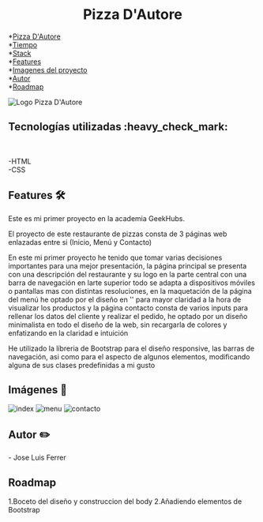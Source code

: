 <h1 align="center">Pizza D'Autore </h1>


*[Pizza D'Autore](#Título-e-imagen-de-portada)<br>
*[Tiempo](#Tiempo-empleado)<br>
*[Stack](#Stack)<br>
*[Features](#Features)<br>
*[Imagenes del proyecto](#Imágenes-del-proyecto)<br>
*[Autor](#Autor)<br>
*[Roadmap](#Roadmap)

![Logo Pizza D'Autore](https://github.com/jluisferrer/Proyecto-1/assets/157707370/ab59403e-8763-4e0c-b409-fc8afd989640)



<h2>Tecnologías utilizadas :heavy_check_mark:</h2><br>

-HTML<br>
-CSS

<h2>Features 🛠️</h2>
<p>Este es mi primer proyecto en la academia GeekHubs.</p>
<p>El proyecto de este restaurante de pizzas consta de 3 páginas web enlazadas entre si (Inicio, Menú y Contacto)<br>
<p>En este mi primer proyecto he tenido que tomar varias decisiones importantes para una mejor presentación, la página principal se presenta con una descripción del restaurante y su logo en la parte central con una barra de navegación en larte superior todo se adapta a dispositivos móviles o pantallas mas con distintas resoluciones, en la maquetación de la página del menú he optado por el diseño en '<card>' para mayor claridad a la hora de visualizar los productos y la página contacto consta de varios inputs para rellenar los datos del cliente y realizar el pedido, he optado por un diseño minimalista en todo el diseño de la web, sin recargarla de colores y enfatizando en la claridad e intuición</p>
<p>He utilizado la líbreria de Bootstrap para el diseño responsive, las barras de navegación, asi como para el aspecto de algunos elementos, modificando alguna de sus clases predefinidas a mi gusto</p>


<h2>Imágenes 🎨</h2>

![index](https://github.com/jluisferrer/Proyecto-1/assets/157707370/20519f81-5a78-4d8a-bcc0-fc7cf431650b)
![menu](https://github.com/jluisferrer/Proyecto-1/assets/157707370/08ed0cf8-add4-449a-ae3a-ca08da930ac6)
![contacto](https://github.com/jluisferrer/Proyecto-1/assets/157707370/bad48f17-351b-4fca-a4cf-c37074fcdb7f)

<h2>Autor ✏️</h2>
- Jose Luis Ferrer

<h2>Roadmap</h2>

1.Boceto del diseño y construccion del body
2.Añadiendo elementos de Bootstrap

